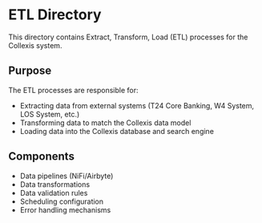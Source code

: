 # ETL Directory

This directory contains Extract, Transform, Load (ETL) processes for the Collexis system.

## Purpose

The ETL processes are responsible for:
- Extracting data from external systems (T24 Core Banking, W4 System, LOS System, etc.)
- Transforming data to match the Collexis data model
- Loading data into the Collexis database and search engine

## Components

- Data pipelines (NiFi/Airbyte)
- Data transformations
- Data validation rules
- Scheduling configuration
- Error handling mechanisms